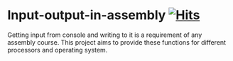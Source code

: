 # Input-output-in-assembly [![Hits](https://hits.seeyoufarm.com/api/count/incr/badge.svg?url=https%3A%2F%2Fgithub.com%2Frealsarm%2FInput-output-in-assembly&count_bg=%2379C83D&title_bg=%23555555&icon=&icon_color=%23E7E7E7&title=hits+%28daily%2Ftotal%29&edge_flat=false)](https://hits.seeyoufarm.com)
Getting input from console and writing to it is a requirement of any assembly course. This project aims to provide these functions for different processors and operating system.
